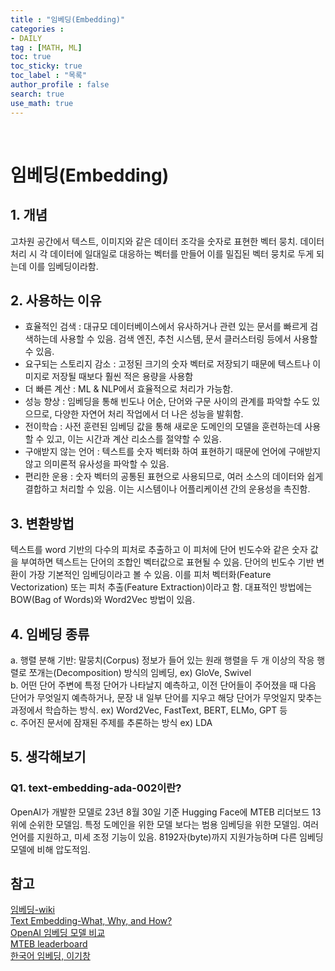 ```yaml
---
title : "임베딩(Embedding)"
categories :
- DAILY
tag : [MATH, ML]
toc: true
toc_sticky: true
toc_label : "목록"
author_profile : false
search: true
use_math: true
---
```

<br/>

# 임베딩(Embedding)


## 1. 개념  
고차원 공간에서 텍스트, 이미지와 같은 데이터 조각을 숫자로 표현한 벡터 뭉치. 데이터 처리 시 각 데이터에 일대일로 대응하는 벡터를 만들어 이를 밀집된 벡터 뭉치로 두게 되는데 이를 임베딩이라함.

## 2. 사용하는 이유
- 효율적인 검색 : 대규모 데이터베이스에서 유사하거나 관련 있는 문서를 빠르게 검색하는데 사용할 수 있음. 검색 엔진, 추천 시스템, 문서 클러스터링 등에서 사용할 수 있음.
- 요구되는 스토리지 감소 : 고정된 크기의 숫자 벡터로 저장되기 때문에 텍스트나 이미지로 저장될 때보다 훨씬 적은 용량을 사용함
- 더 빠른 계산 : ML & NLP에서 효율적으로 처리가 가능함.
- 성능 향상 : 임베딩을 통해 빈도나 어순, 단어와 구문 사이의 관계를 파악할 수도 있으므로, 다양한 자연어 처리 작업에서 더 나은 성능을 발휘함.
- 전이학습 : 사전 훈련된 임베딩 값을 통해 새로운 도메인의 모델을 훈련하는데 사용할 수 있고, 이는 시간과 계산 리소스를 절약할 수 있음.
- 구애받지 않는 언어 : 텍스트를 숫자 벡터화 하여 표현하기 때문에 언어에 구애받지 않고 의미론적 유사성을 파악할 수 있음.
- 편리한 운용 : 숫자 벡터의 공통된 표현으로 사용되므로, 여러 소스의 데이터와 쉽게 결합하고 처리할 수 있음. 이는 시스템이나 어플리케이션 간의 운용성을 촉진함.
  

## 3. 변환방법
텍스트를 word 기반의 다수의 피처로 추출하고 이 피처에 단어 빈도수와 같은 숫자 값을 부여하면 텍스트는 단어의 조합인 벡터값으로 표현될 수 있음. 단어의 빈도수 기반 변환이 가장 기본적인 임베딩이라고 볼 수 있음. 이를 피처 벡터화(Feature Vectorization) 또는 피처 추출(Feature Extraction)이라고 함. 대표적인 방법에는 BOW(Bag of Words)와 Word2Vec 방법이 있음. 

## 4. 임베딩 종류
a. 행렬 분해 기반: 말뭉치(Corpus) 정보가 들어 있는 원래 행렬을 두 개 이상의 작응 행렬로 쪼개는(Decomposition) 방식의 임베딩, ex) GloVe, Swivel  
b. 어떤 단어 주변에 특정 단어가 나타날지 예측하고, 이전 단어들이 주어졌을 때 다음 단어가 무엇일지 예측하거나, 문장 내 일부 단어를 지우고 해당 단어가 무엇일지 맞추는 과정에서 학습하는 방식. ex) Word2Vec, FastText, BERT, ELMo, GPT 등  
c. 주어진 문서에 잠재된 주제를 추론하는 방식 ex) LDA  

## 5. 생각해보기
### Q1. text-embedding-ada-002이란?
OpenAI가 개발한 모델로 23년 8월 30일 기준 Hugging Face에 MTEB 리더보드 13위에 순위한 모델임. 특정 도메인을 위한 모델 보다는 범용 임베딩을 위한 모델임. 여러 언어를 지원하고, 미세 조정 기능이 있음. 8192자(byte)까지 지원가능하며 다른 임베딩 모델에 비해 압도적임.
## 참고
[임베딩-wiki](https://namu.wiki/w/%EC%9E%84%EB%B2%A0%EB%94%A9)  
[Text Embedding-What, Why, and How?](https://medium.com/@yu-joshua/text-embedding-what-why-and-how-13227e983ba7)  
[OpenAI 임베딩 모델 비교](https://www.educative.io/answers/text-embedding-ada-002-vs-openais-older-embedding-models)  
[MTEB leaderboard](https://huggingface.co/spaces/mteb/leaderboard)  
[한국어 임베딩, 이기창]()
